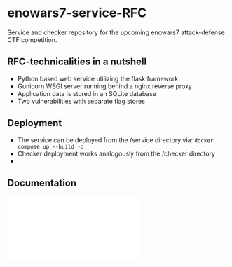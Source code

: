 # enowars7-service-RFC
Service and checker repository for the upcoming enowars7 attack-defense CTF competition.

## RFC-technicalities in a nutshell
- Python based web service utilizing the flask framework
- Gunicorn WSGI server running behind a nginx reverse proxy
- Application data is stored in an SQLite database
- Two vulnerabilities with separate flag stores

## Deployment
- The service can be deployed from the /service directory via: `docker compose up --build -d`
- Checker deployment works analogously from the /checker directory
-
## Documentation
![Documentation](./documentation/README.md "Documentation")
